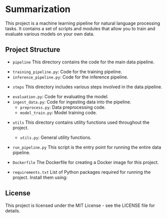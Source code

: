 # Summarization

This project is a machine learning pipeline for natural language processing tasks. It contains a set of scripts and modules that allow you to train and evaluate various models on your own data.


## Project Structure

* `pipeline`
This directory contains the code for the main data pipeline.

- `training_pipeline.py`: Code for the training pipeline.
- `inference_pipeline.py`: Code for the inference pipeline.

 * `steps`
This directory includes various steps involved in the data pipeline.

- `evaluation.py`: Code for evaluating the model.
- `ingest_data.py`: Code for ingesting data into the pipeline.
  - `preprocess.py`: Data preprocessing code.
  - `model_train.py`: Model training code.

* `utils`
This directory contains utility functions used throughout the project.
  - `utils.py`: General utility functions.

* `run_pipeline.py`
This script is the entry point for running the entire data pipeline.

* `Dockerfile`
The Dockerfile for creating a Docker image for this project.

* `requirements.txt`
List of Python packages required for running the project. Install them using:

## License
This project is licensed under the MIT License - see the LICENSE file for details.
